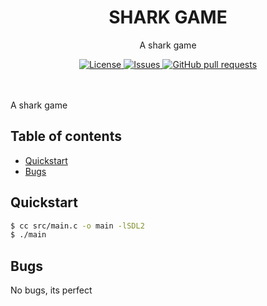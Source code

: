 <h1 align="center">SHARK GAME</h1>
<p align="center">A shark game</p>

<p align="center">
	<a href="./LICENSE">
		<img alt="License" src="https://img.shields.io/badge/license-MIT-26c374?style=for-the-badge">
	</a>
	<a href="https://github.com/LordOfTrident/shark-game/issues">
		<img alt="Issues" src="https://img.shields.io/github/issues/LordOfTrident/shark-game?style=for-the-badge&color=4f79e4">
	</a>
	<a href="https://github.com/LordOfTrident/shark-game/pulls">
		<img alt="GitHub pull requests" src="https://img.shields.io/github/issues-pr/LordOfTrident/shark-game?style=for-the-badge&color=4f79e4">
	</a>
	<br><br><br>
</p>

A shark game

## Table of contents
* [Quickstart](quickstart)
* [Bugs](bugs)

## Quickstart
```sh
$ cc src/main.c -o main -lSDL2
$ ./main
```

## Bugs
No bugs, its perfect
